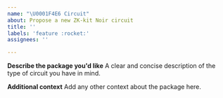 ```yaml
---
name: "\U0001F4E6 Circuit"
about: Propose a new ZK-kit Noir circuit
title: ''
labels: 'feature :rocket:'
assignees: ''

---
```


**Describe the package you'd like**
A clear and concise description of the type of circuit you have in mind.

**Additional context**
Add any other context about the package here.
